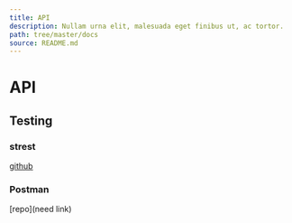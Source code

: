 ```yaml
---
title: API
description: Nullam urna elit, malesuada eget finibus ut, ac tortor.
path: tree/master/docs
source: README.md
---
```


# API

## Testing

### strest

[github](https://github.com/eykrehbein/strest)

### Postman

[repo](need link)
